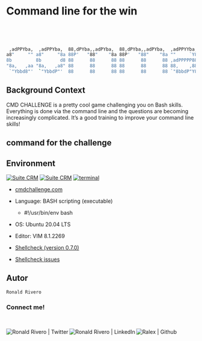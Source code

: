 # Command line for the win

```bash

                                                                                             88    88 88
                                                                                             88    88 ""
                                                                                             88    88
 ,adPPYba,  ,adPPYba,  88,dPYba,,adPYba,  88,dPYba,,adPYba,  ,adPPYYba, 8b,dPPYba,   ,adPPYb,88    88 88 8b,dPPYba,   ,adPPYba,
a8"     "" a8"     "8a 88P'   "88"    "8a 88P'   "88"    "8a ""     `Y8 88P'   `"8a a8"    `Y88    88 88 88P'   `"8a a8P_____88
8b         8b       d8 88      88      88 88      88      88 ,adPPPPP88 88       88 8b       88    88 88 88       88 8PP"""""""
"8a,   ,aa "8a,   ,a8" 88      88      88 88      88      88 88,    ,88 88       88 "8a,   ,d88    88 88 88       88 "8b,   ,aa
 `"Ybbd8"'  `"YbbdP"'  88      88      88 88      88      88 `"8bbdP"Y8 88       88  `"8bbdP"Y8    88 88 88       88  `"Ybbd8"'
```

## Background Context

CMD CHALLENGE is a pretty cool game challenging you on Bash skills. Everything is done via the command line and the questions are becoming increasingly complicated. It’s a good training to improve your command line skills!


## command for the challenge


## Environment

<div>
<!-- ubuntu -->
<a href="https://ubuntu.com/" target="_blank"> <img height="" src="https://img.shields.io/static/v1?label=&message=Ubuntu&color=E95420&logo=Ubuntu&logoColor=E95420&labelColor=2F333A" alt="Suite CRM"></a>
<!-- vim -->
<a href="https://www.vim.org/" target="_blank"> <img height="" src="https://img.shields.io/static/v1?label=&message=Vim&color=019733&logo=Vim&logoColor=019733&labelColor=2F333A" alt="Suite CRM"></a>
<!-- bash -->
  <a href="https://www.gnu.org/software/bash/" target="_blank"> <img height="" src="https://img.shields.io/static/v1?label=&message=GNU%20Bash&color=4EAA25&logo=GNU%20Bash&logoColor=4EAA25&labelColor=2F333A" alt="terminal"></a>

</div>

<!-- cmd challente -->
* <a href="https://cmdchallenge.com/" target="_blank"> cmdchallenge.com</a>

* Language: BASH scripting (executable)
  * #!/usr/bin/env bash

* OS: Ubuntu 20.04 LTS

* Editor: VIM 8.1.2269

* [Shellcheck (version 0.7.0)](https://github.com/koalaman/shellcheck#installing)

* [Shellcheck issues](https://github.com/koalaman/shellcheck/wiki/SC2034)

## Autor

```
Ronald Rivero
```

### Connect me!

<br>
<div>
<a href="https://twitter.com/ralex_uy" target="_blank">  <img align="left" alt="Ronald Rivero | Twitter" src="https://img.shields.io/twitter/follow/ralex_uy?style=social"/> </a>

<a href="https://www.linkedin.com/in/ronald-rivero/" target="_blank">  <img align="left" alt="Ronald Rivero | LinkedIn" src="https://img.shields.io/badge/LinkedIn-blue?style=social&logo=linkedin"/> </a>

<a href="https://github.com/ralexrivero/" target="_blank">  <img align="left" src="https://img.shields.io/github/followers/ralexrivero?style=social" alt="Ralex | Github"> </a>
</br>
</div>
